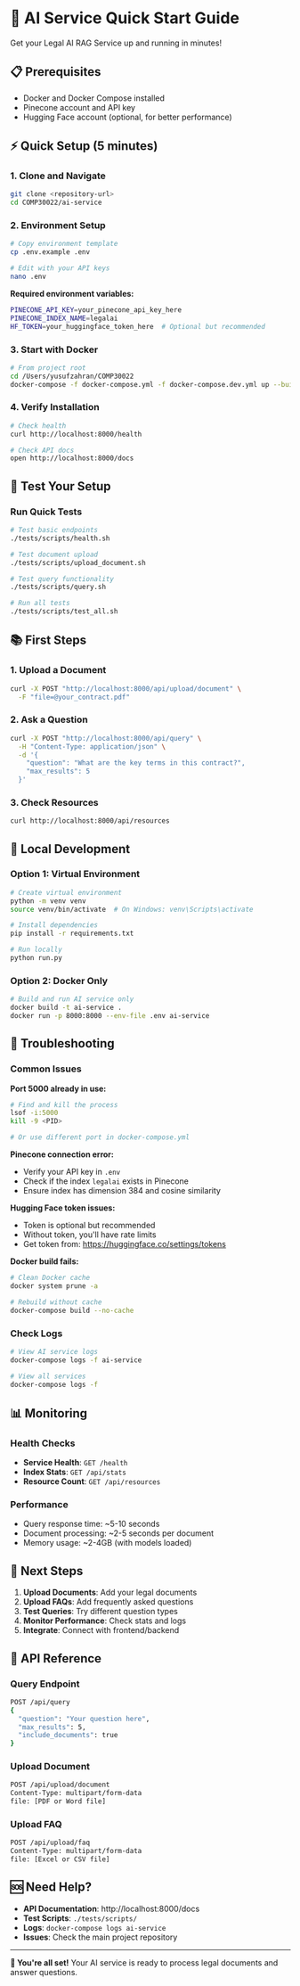 # 🚀 AI Service Quick Start Guide

Get your Legal AI RAG Service up and running in minutes!

## 📋 Prerequisites

- Docker and Docker Compose installed
- Pinecone account and API key
- Hugging Face account (optional, for better performance)

## ⚡ Quick Setup (5 minutes)

### 1. Clone and Navigate
```bash
git clone <repository-url>
cd COMP30022/ai-service
```

### 2. Environment Setup
```bash
# Copy environment template
cp .env.example .env

# Edit with your API keys
nano .env
```

**Required environment variables:**
```bash
PINECONE_API_KEY=your_pinecone_api_key_here
PINECONE_INDEX_NAME=legalai
HF_TOKEN=your_huggingface_token_here  # Optional but recommended
```

### 3. Start with Docker
```bash
# From project root
cd /Users/yusufzahran/COMP30022
docker-compose -f docker-compose.yml -f docker-compose.dev.yml up --build
```

### 4. Verify Installation
```bash
# Check health
curl http://localhost:8000/health

# Check API docs
open http://localhost:8000/docs
```

## 🧪 Test Your Setup

### Run Quick Tests
```bash
# Test basic endpoints
./tests/scripts/health.sh

# Test document upload
./tests/scripts/upload_document.sh

# Test query functionality
./tests/scripts/query.sh

# Run all tests
./tests/scripts/test_all.sh
```

## 📚 First Steps

### 1. Upload a Document
```bash
curl -X POST "http://localhost:8000/api/upload/document" \
  -F "file=@your_contract.pdf"
```

### 2. Ask a Question
```bash
curl -X POST "http://localhost:8000/api/query" \
  -H "Content-Type: application/json" \
  -d '{
    "question": "What are the key terms in this contract?",
    "max_results": 5
  }'
```

### 3. Check Resources
```bash
curl http://localhost:8000/api/resources
```

## 🔧 Local Development

### Option 1: Virtual Environment
```bash
# Create virtual environment
python -m venv venv
source venv/bin/activate  # On Windows: venv\Scripts\activate

# Install dependencies
pip install -r requirements.txt

# Run locally
python run.py
```

### Option 2: Docker Only
```bash
# Build and run AI service only
docker build -t ai-service .
docker run -p 8000:8000 --env-file .env ai-service
```

## 🐛 Troubleshooting

### Common Issues

**Port 5000 already in use:**
```bash
# Find and kill the process
lsof -i:5000
kill -9 <PID>

# Or use different port in docker-compose.yml
```

**Pinecone connection error:**
- Verify your API key in `.env`
- Check if the index `legalai` exists in Pinecone
- Ensure index has dimension 384 and cosine similarity

**Hugging Face token issues:**
- Token is optional but recommended
- Without token, you'll have rate limits
- Get token from: https://huggingface.co/settings/tokens

**Docker build fails:**
```bash
# Clean Docker cache
docker system prune -a

# Rebuild without cache
docker-compose build --no-cache
```

### Check Logs
```bash
# View AI service logs
docker-compose logs -f ai-service

# View all services
docker-compose logs -f
```

## 📊 Monitoring

### Health Checks
- **Service Health**: `GET /health`
- **Index Stats**: `GET /api/stats`
- **Resource Count**: `GET /api/resources`

### Performance
- Query response time: ~5-10 seconds
- Document processing: ~2-5 seconds per document
- Memory usage: ~2-4GB (with models loaded)

## 🚀 Next Steps

1. **Upload Documents**: Add your legal documents
2. **Upload FAQs**: Add frequently asked questions
3. **Test Queries**: Try different question types
4. **Monitor Performance**: Check stats and logs
5. **Integrate**: Connect with frontend/backend

## 📖 API Reference

### Query Endpoint
```bash
POST /api/query
{
  "question": "Your question here",
  "max_results": 5,
  "include_documents": true
}
```

### Upload Document
```bash
POST /api/upload/document
Content-Type: multipart/form-data
file: [PDF or Word file]
```

### Upload FAQ
```bash
POST /api/upload/faq
Content-Type: multipart/form-data
file: [Excel or CSV file]
```

## 🆘 Need Help?

- **API Documentation**: http://localhost:8000/docs
- **Test Scripts**: `./tests/scripts/`
- **Logs**: `docker-compose logs ai-service`
- **Issues**: Check the main project repository

---

**🎉 You're all set!** Your AI service is ready to process legal documents and answer questions.
